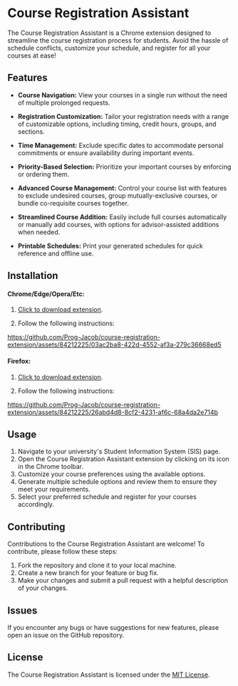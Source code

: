 # Course Registration Assistant

The Course Registration Assistant is a Chrome extension designed to streamline the course registration process for students. Avoid the hassle of schedule conflicts, customize your schedule, and register for all your courses at ease!

## Features

- **Course Navigation:** View your courses in a single run without the need of multiple prolonged requests.

- **Registration Customization:** Tailor your registration needs with a range of customizable options, including timing, credit hours, groups, and sections.

- **Time Management:** Exclude specific dates to accommodate personal commitments or ensure availability during important events.

- **Priority-Based Selection:** Prioritize your important courses by enforcing or ordering them.

- **Advanced Course Management:** Control your course list with features to exclude undesired courses, group mutually-exclusive courses, or bundle co-requisite courses together.

- **Streamlined Course Addition:** Easily include full courses automatically or manually add courses, with options for advisor-assisted additions when needed.

- **Printable Schedules:** Print your generated schedules for quick reference and offline use.

## Installation

#### Chrome/Edge/Opera/Etc:

1. [Click to download extension](https://raw.githubusercontent.com/Prog-Jacob/course-registration-extension/master/download/course_registration_assistant-1.2.2.zip).

2. Follow the following instructions:

https://github.com/Prog-Jacob/course-registration-extension/assets/84212225/03ac2ba8-422d-4552-af3a-279c36668ed5

#### Firefox:

1. [Click to download extension](https://raw.githubusercontent.com/Prog-Jacob/course-registration-extension/master/download/course_registration_assistant-1.2.2.xpi).

2. Follow the following instructions:

https://github.com/Prog-Jacob/course-registration-extension/assets/84212225/26abd4d8-8cf2-4231-af6c-68a4da2e714b

## Usage

1. Navigate to your university's Student Information System (SIS) page.
2. Open the Course Registration Assistant extension by clicking on its icon in the Chrome toolbar.
3. Customize your course preferences using the available options.
4. Generate multiple schedule options and review them to ensure they meet your requirements.
5. Select your preferred schedule and register for your courses accordingly.

## Contributing

Contributions to the Course Registration Assistant are welcome! To contribute, please follow these steps:

1. Fork the repository and clone it to your local machine.
2. Create a new branch for your feature or bug fix.
3. Make your changes and submit a pull request with a helpful description of your changes.

## Issues

If you encounter any bugs or have suggestions for new features, please open an issue on the GitHub repository.

## License

The Course Registration Assistant is licensed under the [MIT License](./LICENSE).
